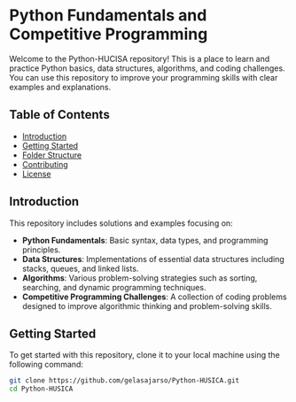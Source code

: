 # Python Fundamentals and Competitive Programming  

Welcome to the Python-HUCISA repository! This is a place to learn and practice Python basics, data structures, algorithms, and coding challenges. You can use this repository to improve your programming skills with clear examples and explanations.

## Table of Contents  

- [Introduction](#introduction)  
- [Getting Started](#getting-started)  
- [Folder Structure](#folder-structure)  
- [Contributing](#contributing)  
- [License](#license)  

## Introduction  

This repository includes solutions and examples focusing on:  
- **Python Fundamentals**: Basic syntax, data types, and programming principles.  
- **Data Structures**: Implementations of essential data structures including stacks, queues, and linked lists.  
- **Algorithms**: Various problem-solving strategies such as sorting, searching, and dynamic programming techniques.  
- **Competitive Programming Challenges**: A collection of coding problems designed to improve algorithmic thinking and problem-solving skills.  

## Getting Started  

To get started with this repository, clone it to your local machine using the following command:  

```bash  
git clone https://github.com/gelasajarso/Python-HUSICA.git  
cd Python-HUSICA  

